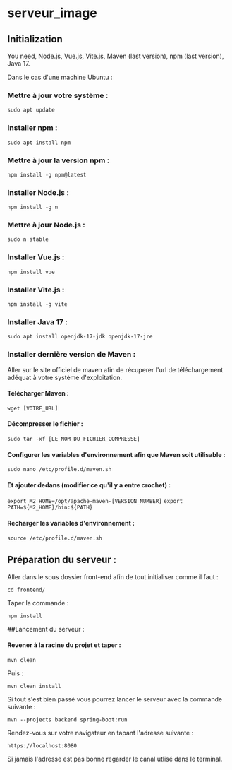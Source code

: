 # serveur_image

## Initialization

You need, Node.js, Vue.js, Vite.js, Maven (last version), npm (last version), Java 17.

Dans le cas d'une machine Ubuntu :


### Mettre à jour votre système :
``sudo apt update``

### Installer npm :

```sudo apt install npm```

### Mettre à jour la version npm :

```npm install -g npm@latest```

### Installer Node.js :

```npm install -g n ```

### Mettre à jour Node.js :

```sudo n stable```

### Installer Vue.js :

```npm install vue```

### Installer Vite.js :

```npm install -g vite```

### Installer Java 17 :

```sudo apt install openjdk-17-jdk openjdk-17-jre```


### Installer dernière version de Maven :

Aller sur le site officiel de maven afin de récuperer l'url de téléchargement adéquat à votre système d'exploitation.

#### Télécharger Maven :

```wget [VOTRE_URL]```

#### Décompresser le fichier :

```sudo tar -xf [LE_NOM_DU_FICHIER_COMPRESSE]```

#### Configurer les variables d'environnement afin que Maven soit utilisable :

```sudo nano /etc/profile.d/maven.sh```

#### Et ajouter dedans (modifier ce qu'il y a entre crochet) :

```export M2_HOME=/opt/apache-maven-[VERSION_NUMBER]```
```export PATH=${M2_HOME}/bin:${PATH}```

#### Recharger les variables d'environnement : 

```source /etc/profile.d/maven.sh```

## Préparation du serveur :

Aller dans le sous dossier front-end afin de tout initialiser comme il faut : 

```cd frontend/```

Taper la commande : 

```npm install```

##Lancement du serveur :

#### Revener à la racine du projet et taper :

```mvn clean```

Puis : 

```mvn clean install```

Si tout s'est bien passé vous pourrez lancer le serveur avec la commande suivante : 

```mvn --projects backend spring-boot:run```

Rendez-vous sur votre navigateur en tapant l'adresse suivante : 

```https://localhost:8080```

Si jamais l'adresse est pas bonne regarder le canal utlisé dans le terminal.



